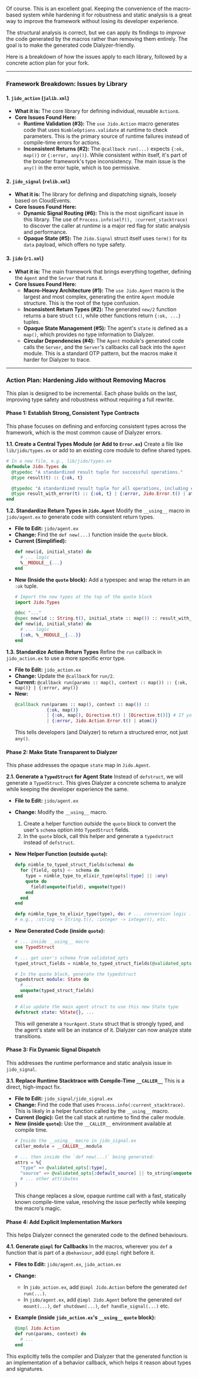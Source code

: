 Of course. This is an excellent goal. Keeping the convenience of the macro-based system while hardening it for robustness and static analysis is a great way to improve the framework without losing its developer experience.

The structural analysis is correct, but we can apply its findings to *improve* the code generated by the macros rather than removing them entirely. The goal is to make the generated code Dialyzer-friendly.

Here is a breakdown of how the issues apply to each library, followed by a concrete action plan for your fork.

---

### Framework Breakdown: Issues by Library

#### 1. `jido_action` (`jalib.xml`)

*   **What it is:** The core library for defining individual, reusable `Action`s.
*   **Core Issues Found Here:**
    *   **Runtime Validation (#3):** The `use Jido.Action` macro generates code that uses `NimbleOptions.validate` at runtime to check parameters. This is the primary source of runtime failures instead of compile-time errors for actions.
    *   **Inconsistent Returns (#2):** The `@callback run(...)` expects `{:ok, map()}` or `{:error, any()}`. While consistent within itself, it's part of the broader framework's type inconsistency. The main issue is the `any()` in the error tuple, which is too permissive.

#### 2. `jido_signal` (`relib.xml`)

*   **What it is:** The library for defining and dispatching signals, loosely based on CloudEvents.
*   **Core Issues Found Here:**
    *   **Dynamic Signal Routing (#6):** This is the most significant issue in this library. The use of `Process.info(self(), :current_stacktrace)` to discover the caller at *runtime* is a major red flag for static analysis and performance.
    *   **Opaque State (#5):** The `Jido.Signal` struct itself uses `term()` for its `data` payload, which offers no type safety.

#### 3. `jido` (`r1.xml`)

*   **What it is:** The main framework that brings everything together, defining the `Agent` and the `Server` that runs it.
*   **Core Issues Found Here:**
    *   **Macro-Heavy Architecture (#1):** The `use Jido.Agent` macro is the largest and most complex, generating the entire `Agent` module structure. This is the root of the type confusion.
    *   **Inconsistent Return Types (#2):** The generated `new/2` function returns a bare struct `t()`, while other functions return `{:ok, ...}` tuples.
    *   **Opaque State Management (#5):** The agent's `state` is defined as a `map()`, which provides no type information to Dialyzer.
    *   **Circular Dependencies (#4):** The `Agent` module's generated code calls the `Server`, and the `Server`'s callbacks call back into the `Agent` module. This is a standard OTP pattern, but the macros make it harder for Dialyzer to trace.

---

### Action Plan: Hardening Jido without Removing Macros

This plan is designed to be incremental. Each phase builds on the last, improving type safety and robustness without requiring a full rewrite.

#### Phase 1: Establish Strong, Consistent Type Contracts

This phase focuses on defining and enforcing consistent types across the framework, which is the most common cause of Dialyzer errors.

**1.1. Create a Central Types Module (or Add to `Error.ex`)**
Create a file like `lib/jido/types.ex` or add to an existing core module to define shared types.

```elixir
# In a new file, e.g., lib/jido/types.ex
defmodule Jido.Types do
  @typedoc "A standardized result tuple for successful operations."
  @type result(t) :: {:ok, t}

  @typedoc "A standardized result tuple for all operations, including errors."
  @type result_with_error(t) :: {:ok, t} | {:error, Jido.Error.t() | atom()}
end
```

**1.2. Standardize Return Types in `Jido.Agent`**
Modify the `__using__` macro in `jido/agent.ex` to generate code with consistent return types.

*   **File to Edit:** `jido/agent.ex`
*   **Change:** Find the `def new(...)` function inside the `quote` block.
*   **Current (Simplified):**
    ```elixir
    def new(id, initial_state) do
      # ... logic
      %__MODULE__{...}
    end
    ```
*   **New (Inside the `quote` block):** Add a typespec and wrap the return in an `:ok` tuple.
    ```elixir
    # Import the new types at the top of the quote block
    import Jido.Types

    @doc "..."
    @spec new(id :: String.t(), initial_state :: map()) :: result_with_error(t())
    def new(id, initial_state) do
      # ... logic
      {:ok, %__MODULE__{...}}
    end
    ```

**1.3. Standardize Action Return Types**
Refine the `run` callback in `jido_action.ex` to use a more specific error type.

*   **File to Edit:** `jido_action.ex`
*   **Change:** Update the `@callback` for `run/2`.
*   **Current:** `@callback run(params :: map(), context :: map()) :: {:ok, map()} | {:error, any()}`
*   **New:**
    ```elixir
    @callback run(params :: map(), context :: map()) ::
                {:ok, map()}
                | {:ok, map(), Directive.t() | [Directive.t()]} # If you support directives
                | {:error, Jido.Action.Error.t() | atom()}
    ```
    This tells developers (and Dialyzer) to return a structured error, not just `any()`.

#### Phase 2: Make State Transparent to Dialyzer

This phase addresses the opaque `state` map in `Jido.Agent`.

**2.1. Generate a `TypedStruct` for Agent State**
Instead of `defstruct`, we will generate a `TypedStruct`. This gives Dialyzer a concrete schema to analyze while keeping the developer experience the same.

*   **File to Edit:** `jido/agent.ex`
*   **Change:** Modify the `__using__` macro.
    1.  Create a helper function *outside* the `quote` block to convert the user's `schema` option into `TypedStruct` fields.
    2.  In the `quote` block, call this helper and generate a `typedstruct` instead of `defstruct`.

*   **New Helper Function (outside `quote`):**
    ```elixir
    defp nimble_to_typed_struct_fields(schema) do
      for {field, opts} <- schema do
        type = nimble_type_to_elixir_type(opts[:type] || :any)
        quote do
          field(unquote(field), unquote(type))
        end
      end
    end

    defp nimble_type_to_elixir_type(type), do: # ... conversion logic ...
    # e.g., :string -> String.t(), :integer -> integer(), etc.
    ```

*   **New Generated Code (inside `quote`):**
    ```elixir
    # ... inside __using__ macro
    use TypedStruct

    # ... get user's schema from validated_opts
    typed_struct_fields = nimble_to_typed_struct_fields(@validated_opts[:schema])

    # In the quote block, generate the typedstruct
    typedstruct module: State do
      # ...
      unquote(typed_struct_fields)
    end

    # Also update the main agent struct to use this new State type
    defstruct state: %State{}, ...
    ```
    This will generate a `YourAgent.State` struct that is strongly typed, and the agent's state will be an instance of it. Dialyzer can now analyze state transitions.

#### Phase 3: Fix Dynamic Signal Dispatch

This addresses the runtime performance and static analysis issue in `jido_signal`.

**3.1. Replace Runtime Stacktrace with Compile-Time `__CALLER__`**
This is a direct, high-impact fix.

*   **File to Edit:** `jido_signal/jido_signal.ex`
*   **Change:** Find the code that uses `Process.info(:current_stacktrace)`. This is likely in a helper function called by the `__using__` macro.
*   **Current (logic):** Get the call stack at runtime to find the caller module.
*   **New (inside `quote`):** Use the `__CALLER__` environment available at compile time.
    ```elixir
    # Inside the __using__ macro in jido_signal.ex
    caller_module = __CALLER__.module

    # ... then inside the `def new(...)` being generated:
    attrs = %{
      "type" => @validated_opts[:type],
      "source" => @validated_opts[:default_source] || to_string(unquote(caller_module)),
      # ... other attributes
    }
    ```
    This change replaces a slow, opaque runtime call with a fast, statically known compile-time value, resolving the issue perfectly while keeping the macro's magic.

#### Phase 4: Add Explicit Implementation Markers

This helps Dialyzer connect the generated code to the defined behaviours.

**4.1. Generate `@impl` for Callbacks**
In the macros, wherever you `def` a function that is part of a `@behaviour`, add `@impl` right before it.

*   **Files to Edit:** `jido/agent.ex`, `jido_action.ex`
*   **Change:**
    *   In `jido_action.ex`, add `@impl Jido.Action` before the generated `def run(...)`.
    *   In `jido/agent.ex`, add `@impl Jido.Agent` before the generated `def mount(...)`, `def shutdown(...)`, `def handle_signal(...)` etc.

*   **Example (inside `jido_action.ex`'s `__using__` `quote` block):**
    ```elixir
    @impl Jido.Action
    def run(params, context) do
      # ...
    end
    ```

This explicitly tells the compiler and Dialyzer that the generated function is an implementation of a behavior callback, which helps it reason about types and signatures.
